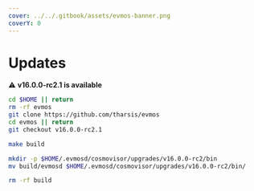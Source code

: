 ```yaml
---
cover: ../../.gitbook/assets/evmos-banner.png
coverY: 0
---
```


# Updates

⚠️ **v16.0.0-rc2.1 is available**

```bash
cd $HOME || return
rm -rf evmos
git clone https://github.com/tharsis/evmos
cd evmos || return
git checkout v16.0.0-rc2.1

make build

mkdir -p $HOME/.evmosd/cosmovisor/upgrades/v16.0.0-rc2/bin
mv build/evmosd $HOME/.evmosd/cosmovisor/upgrades/v16.0.0-rc2/bin/

rm -rf build
```

